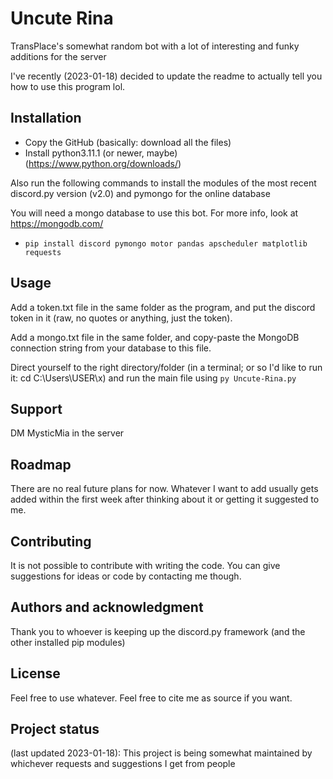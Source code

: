 # Uncute Rina

TransPlace's somewhat random bot with a lot of interesting and funky additions for the server

I've recently (2023-01-18) decided to update the readme to actually tell you how to use this program lol.

## Installation

- Copy the GitHub (basically: download all the files)
- Install python3.11.1 (or newer, maybe) (https://www.python.org/downloads/)

Also run the following commands to install the modules of the most recent discord.py version (v2.0) and pymongo for the online database

You will need a mongo database to use this bot. For more info, look at https://mongodb.com/

[//]: # (- pip install -U git+https://github.com/Rapptz/discord.py/)
[//]: # (i likely won't be using the latest version anymore: only the stables)
- `pip install discord pymongo motor pandas apscheduler matplotlib requests`

## Usage

Add a token.txt file in the same folder as the program, and put the discord token in it (raw, no quotes or anything, just the token).

Add a mongo.txt file in the same folder, and copy-paste the MongoDB connection string from your database to this file.

Direct yourself to the right directory/folder (in a terminal; or so I'd like to run it: cd C:\Users\USER\x\) and run the main file using `py Uncute-Rina.py`

## Support

DM MysticMia in the server

## Roadmap

There are no real future plans for now. Whatever I want to add usually gets added within the first week after thinking about it or getting it suggested to me.

## Contributing

It is not possible to contribute with writing the code. You can give suggestions for ideas or code by contacting me though.

## Authors and acknowledgment
Thank you to whoever is keeping up the discord.py framework (and the other installed pip modules)

## License
Feel free to use whatever. Feel free to cite me as source if you want.

## Project status
(last updated 2023-01-18): This project is being somewhat maintained by whichever requests and suggestions I get from people